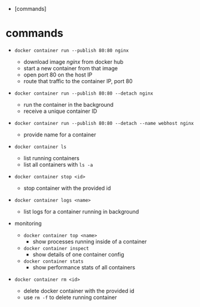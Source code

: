 -   [commands]

# commands

-   `docker container run --publish 80:80 nginx`

    -   download image _nginx_ from docker hub
    -   start a new container from that image
    -   open port 80 on the host IP
    -   route that traffic to the container IP, port 80

-   `docker container run --publish 80:80 --detach nginx`

    -   run the container in the background
    -   receive a unique container ID

-   `docker container run --publish 80:80 --detach --name webhost nginx`

    -   provide name for a container

-   `docker container ls`

    -   list running containers
    -   list all containers with `ls -a`

-   `docker container stop <id>`

    -   stop container with the provided id

-   `docker container logs <name>`

    -   list logs for a container running in background

-   monitoring

    -   `docker container top <name>`
        -   show processes running inside of a container
    -   `docker container inspect`
        -   show details of one container config
    -   `docker container stats`
        -   show performance stats of all containers

-   `docker container rm <id>`

    -   delete docker container with the provided id
    -   use `rm -f` to delete running container
